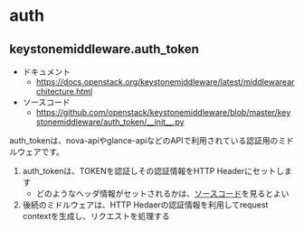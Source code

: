 # auth

## keystonemiddleware.auth_token

- ドキュメント
  - https://docs.openstack.org/keystonemiddleware/latest/middlewarearchitecture.html
- ソースコード
  - https://github.com/openstack/keystonemiddleware/blob/master/keystonemiddleware/auth_token/__init__.py

auth_tokenは、nova-apiやglance-apiなどのAPIで利用されている認証用のミドルウェアです。

1. auth_tokenは、TOKENを認証しその認証情報をHTTP Headerにセットします
   - どのようなヘッダ情報がセットされるかは、[ソースコード](https://github.com/openstack/keystonemiddleware/blob/master/keystonemiddleware/auth_token/__init__.py)を見るとよい
2. 後続のミドルウェアは、HTTP Hedaerの認証情報を利用してrequest contextを生成し、リクエストを処理する
